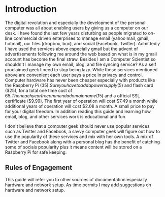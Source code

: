# Introduction

The digital revolution and especially the development of the personal computer
was all about enabling users by giving us a computer on our desk.  I have
found the last few years disturbing as people migrated to on-line commercial
driven enterprises to manage email (yahoo mail, gmail, hotmail), our
files (dropbox, box), and social (Facebook, Twitter).  Admittedly I have used
the services above especially gmail but the advent of advertisements following
me around the web based on what is in my gmail account has become the final
straw.  Besides I am a Computer Scientist so shouldn't I manage my own
email, blog, and file syncing service?  As a self proclaimed geek I need to 
stop being lazy.  While these services mentioned above are convenient each user
pays a price in privacy and control.  Computer hardware has never been cheaper
especially with products like the Raspberry Pi ($35).  Sure you have to add
a power supply ($5) and flash card ($25), for a total one time cost of $65.  
Then each year I recommend a domain name ($15) and a official SSL certificate
($9.99).  The first year of operation will cost $7.49 a month while additional
years of operation will cost $2.08 a month.  A small price to pay for your
digital freedom.  In addition reading this guide and learning how email, blog,
and other services work is educational and fun.  

I don't believe that a computer geek should never use popular services such as
Twitter and Facebook, a savvy computer geek will figure out how to use the 
popularity of these services and mix with her own tools.  A mix of Twitter and
Facebook along with a personal blog has the benefit of catching some of socials
popularity plus it means content will be stored on a Raspberry Pi for safe
keeping.  

## Rules of Engagement

This guide will refer you to other sources of documentation especially hardware
and network setup.  As time permits I may add suggestions on hardware and
network setup.